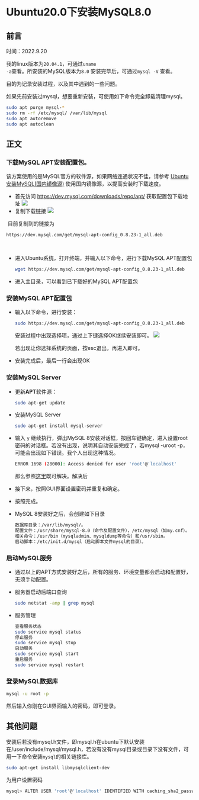 # Ubuntu20.0下安装MySQL8.0

## 前言

时间：2022.9.20

我的linux版本为<code>20.04.1</code>，可通过<code>uname -a</code>查看。所安装的MySQL版本为<code>8.0</code> 安装完毕后，可通过<code>mysql -V</code> 查看。

目的为记录安装过程，以及其中遇到的一些问题。

如果先前安装过mysql，想要重新安装，可使用如下命令完全卸载清理mysql。

```bash
sudo apt purge mysql-*
sudo rm -rf /etc/mysql/ /var/lib/mysql
sudo apt autoremove
sudo apt autoclean
```

## 正文

###  下载MySQL APT安装配置包。

该方案使用的是MySQL官方的软件源，如果网络连通状况不佳，请参考 [Ubuntu 安装MySQL(国内镜像源)](https://blog.csdn.net/weixin_44129085/article/details/105403674) 使用国内镜像源，以提高安装时下载速度。

-   首先访问 https://dev.mysql.com/downloads/repo/apt/ 获取配置包下载地址
    ![](Ubuntu20.0%E4%B8%8B%E5%AE%89%E8%A3%85MySQL8.0.assets/mysql(1).png)
-   复制下载链接
    ![](Ubuntu20.0%E4%B8%8B%E5%AE%89%E8%A3%85MySQL8.0.assets/mysql(2).png)

​		目前复制到的链接为

```
https://dev.mysql.com/get/mysql-apt-config_0.8.23-1_all.deb
```

​		

-   进入Ubuntu系统，打开终端，并输入以下命令，进行下载MySQL APT配置包

    ```bash
    wget https://dev.mysql.com/get/mysql-apt-config_0.8.23-1_all.deb
    ```

-   进入主目录，可以看到已下载好的MySQL APT配置包

### 安装MySQL APT配置包

-   输入以下命令，进行安装：

    ```bash
    sudo https://dev.mysql.com/get/mysql-apt-config_0.8.23-1_all.deb
    ```

    安装过程中出现选择项，通过上下键选择OK继续安装即可。
    ![](Ubuntu20.0%E4%B8%8B%E5%AE%89%E8%A3%85MySQL8.0.assets/mysql(3).png)

    若出现让你选择系统的页面，按esc退出，再进入即可。

-   安装完成后，最后一行会出现OK

### 安装MySQL Server

-   更新**APT**软件源：

    ```bash
    sudo apt-get update
    ```

-   安装MySQL Server

    ```bash
    sudo apt-get install mysql-server
    ```

-   输入 `y` 继续执行，弹出MySQL 8安装对话框，按回车键确定，进入设置root密码的对话框。若没有出现，说明其自动安装完成了，若mysql -uroot -p，可能会出现如下错误。我个人出现这种情况。

    ```bash
    ERROR 1698 (28000): Access denied for user 'root'@'localhost'
    ```

    那么参照[这里](https://stackoverflow.com/questions/39281594/error-1698-28000-access-denied-for-user-rootlocalhost)既可解决。解决后

-   接下来，按照GUI界面设置密码并重复和确定。

-   按照完成。

-   MySQL 8安装好之后，会创建如下目录

    ```bash
    数据库目录：/var/lib/mysql/。
    配置文件：/usr/share/mysql-8.0（命令及配置文件），/etc/mysql（如my.cnf）。
    相关命令：/usr/bin（mysqladmin、mysqldump等命令）和/usr/sbin。
    启动脚本：/etc/init.d/mysql（启动脚本文件mysql的目录）。
    ```

### 启动MySQL服务

-   通过以上的APT方式安装好之后，所有的服务、环境变量都会启动和配置好，无须手动配置。

-   服务器启动后端口查询

    ```bash
    sudo netstat -anp | grep mysql
    ```

-   服务管理

    ```bash
    查看服务状态
    sudo service mysql status
    停止服务
    sudo service mysql stop
    启动服务
    sudo service mysql start
    重启服务
    sudo service mysql restart
    ```

### 登录MySQL数据库

```bash
mysql -u root -p
```

然后输入你刚在GUI界面输入的密码，即可登录。

## 其他问题

安装后若没有mysql.h文件，即mysql.h在ubuntu下默认安装在/user/include/mysql/mysql.h，若没有没有mysql目录或目录下没有文件，可用一下命令安装`mysql`的相关链接库。

```bash
sudo apt-get install libmysqlclient-dev
```

为用户设置密码

```bash
mysql> ALTER USER 'root'@'localhost' IDENTIFIED WITH caching_sha2_password BY '123456';
```

